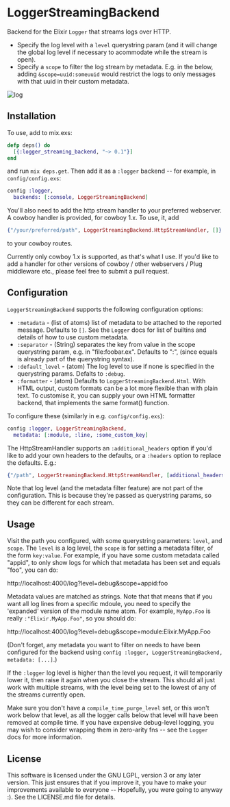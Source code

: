 # LoggerStreamingBackend

Backend for the Elixir `Logger` that streams logs over HTTP.

- Specify the log level with a `level` querystring param (and it will change the global log level if necessary to acommodate while the stream is open).
- Specify a `scope` to filter the log stream by metadata. E.g. in the below, adding `&scope=uuid:someuuid` would restrict the logs to only messages with that uuid in their custom metadata.

![log](https://cloud.githubusercontent.com/assets/5908687/26052912/d61bfdc6-395e-11e7-9a38-3cc146766271.png)

## Installation

To use, add to mix.exs:

```elixir
defp deps() do
  [{:logger_streaming_backend, "~> 0.1"}]
end
```

and run `mix deps.get`. Then add it as a `:logger` backend -- for example, in
`config/config.exs`:

```elixir
config :logger,
  backends: [:console, LoggerStreamingBackend]
```

You'll also need to add the http stream handler to your preferred webserver.
A cowboy handler is provided, for cowboy 1.x. To use, it, add

```elixir
{"/your/preferred/path", LoggerStreamingBackend.HttpStreamHandler, []}
```

to your cowboy routes.

Currently only cowboy 1.x is supported, as that's what I use. If you'd like
to add a handler for other versions of cowboy / other webservers / Plug
middleware etc., please feel free to submit a pull request.

## Configuration

`LoggerStreamingBackend` supports the following configuration options:

* `:metadata` - (list of atoms) list of metadata to be attached to the
reported message. Defaults to `[]`. See the `Logger` docs for list of
builtins and details of how to use custom metadata.
* `:separator` - (String) separates the key from value in the scope
querystring param, e.g. in "file:foobar.ex". Defaults to ":", (since
    equals is already part of the querystring syntax).
* `:default_level` - (atom) The log level to use if none is specified in
the querystring params. Defalts to `:debug`.
* `:formatter` - (atom) Defaults to `LoggerStreamingBackend.Html`. With
HTML output, custom formats can be a lot more flexible than with plain
text. To customise it, you can supply your own HTML formatter backend,
  that implements the same format() function.

To configure these (similarly in e.g. `config/config.exs`):

```elixir
config :logger, LoggerStreamingBackend,
  metadata: [:module, :line, :some_custom_key]
```

The HttpStreamHandler supports an `:additional_headers` option if you'd like
to add your own headers to the defaults, or a `:headers` option to replace
the defaults. E.g.:

```elixir
{"/path", LoggerStreamingBackend.HttpStreamHandler, [additional_headers: [{"X-Custom-Header", "foo"}]]}
```

Note that log level (and the metadata filter feature) are not part of the
configuration. This is because they're passed as querystring params, so they
can be different for each stream.

## Usage

Visit the path you configured, with some querystring parameters: `level`, and
`scope`. The `level` is a log level, the `scope` is for setting a metadata
filter, of the form `key:value`. For example, if you have some custom
metadata called "appid", to only show logs for which that metadata has been
set and equals "foo", you can do:

http://localhost:4000/log?level=debug&scope=appid:foo

Metadata values are matched as strings. Note that that means that if you want
all log lines from a specific mdoule, you need to specify the 'expanded'
version of the module name atom. For example, `MyApp.Foo` is really
`:"Elixir.MyApp.Foo"`, so you should do:

http://localhost:4000/log?level=debug&scope=module:Elixir.MyApp.Foo

(Don't forget, any metadata you want to filter on needs to have been
configured for the backend using `config :logger, LoggerStreamingBackend,
metadata: [...]`.)

If the `:logger` log level is higher than the level you request, it will
temporarily lower it, then raise it again when you close the stream. This
should all just work with multiple streams, with the level being set to the
lowest of any of the streams currently open.

Make sure you don't have a `compile_time_purge_level` set, or this won't work
below that level, as all the logger calls below that level will have been
removed at compile time. If you have expensive debug-level logging, you may
wish to consider wrapping them in zero-arity fns -- see the `Logger` docs for
more information.

## License

This software is licensed under the GNU LGPL, version 3 or any later
version. This just ensures that if you improve it, you have to make your
improvements available to everyone -- Hopefully, you were going to
anyway :). See the LICENSE.md file for details.
